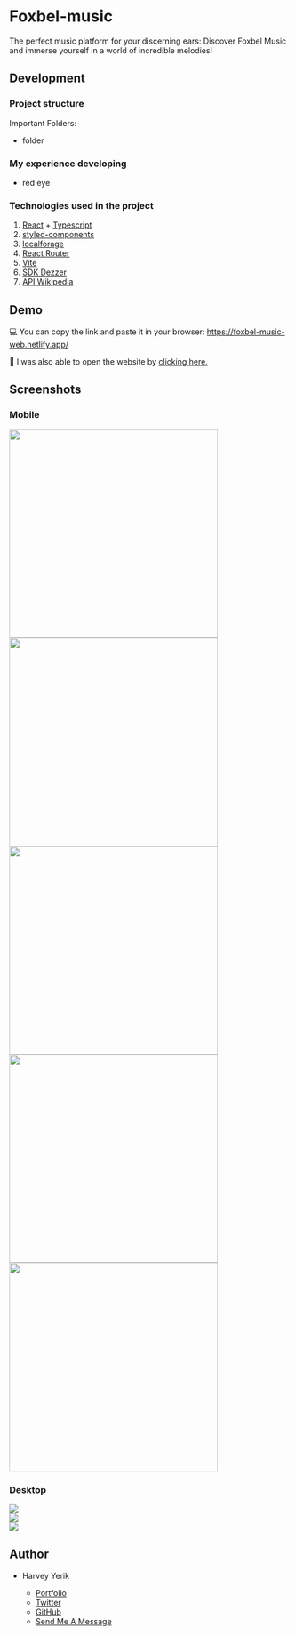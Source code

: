 # Foxbel-music
The perfect music platform for your discerning ears: Discover Foxbel Music and immerse yourself in a world of incredible melodies! 
## Development 
### Project structure

Important Folders:
  - folder
### My experience developing
- red eye
### Technologies used in the project

1. [React](https://es.reactjs.org/) + [Typescript](https://www.typescriptlang.org/)
1. [styled-components](https://styled-components.com/)
1. [localforage](https://www.npmjs.com/package/localforage)
1. [React Router](https://reactrouter.com/en/main)
1. [Vite](https://vitejs.dev/)
1. [SDK Dezzer](https://developers.deezer.com/sdk/javascript)
1. [API Wikipedia](https://www.mediawiki.org/wiki/API:Main_page)


## Demo 

💻 You can copy the link and paste it in your browser: https://foxbel-music-web.netlify.app/

🔗 I was also able to open the website by [clicking here.](https://foxbel-music-web.netlify.app/)

## Screenshots

### Mobile

<img src='./screenshots/mobile_4.png' width='375'/>
<br/>
<img src='./screenshots/mobile_1.png' width='375'/>
<br/>
<img src='./screenshots/mobile_2.png' width='375'/>
<br/>
<img src='./screenshots/mobile_3.png' width='375'/>
<br/>
<img src='./screenshots/mobile_5.png' width='375'/>

### Desktop

<img src='./screenshots/desktop_3.png' />
<br/>
<img src='./screenshots/desktop_1.png' />
<br/>
<img src='./screenshots/desktop_2.png' />



## Author

- Harvey Yerik
    
    - [Portfolio](https://portfolio-harvey.netlify.app/)
    - [Twitter](https://twitter.com/yerikhar)
    - [GitHub](https://github.com/YerikAH)
    - [Send Me A Message](https://yerikah.github.io/send-me-a-message/dist/)
